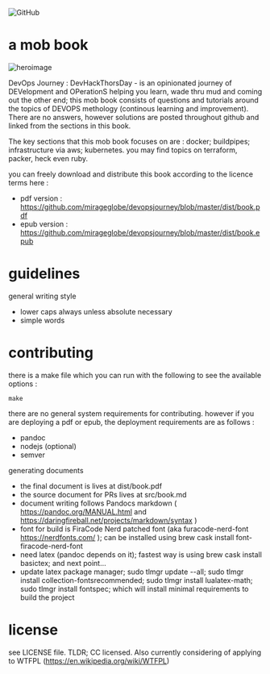 
![GitHub](https://img.shields.io/github/license/mirageglobe/devopsjourney.svg)

# a mob book

![heroimage](https://github.com/mirageglobe/devopsjourney/blob/master/heroimage.png)

DevOps Journey : DevHackThorsDay - is an opinionated journey of DEVelopment and OPerationS helping you learn, wade thru mud and coming out the other end; this mob book consists of questions and tutorials around the topics of DEVOPS methology (continous learning and improvement). There are no answers, however solutions are posted throughout github and linked from the sections in this book.

The key sections that this mob book focuses on are : docker; buildpipes; infrastructure via aws; kubernetes. you may find topics on terraform, packer, heck even ruby.

you can freely download and distribute this book according to the licence terms here :

- pdf version : https://github.com/mirageglobe/devopsjourney/blob/master/dist/book.pdf
- epub version : https://github.com/mirageglobe/devopsjourney/blob/master/dist/book.epub

# guidelines

general writing style

- lower caps always unless absolute necessary
- simple words

# contributing

there is a make file which you can run with the following to see the available options :

```
make
```

there are no general system requirements for contributing. however if you are deploying a pdf or epub, the deployment requirements are as follows :

- pandoc
- nodejs (optional)
- semver

generating documents

- the final document is lives at dist/book.pdf
- the source document for PRs lives at src/book.md
- document writing follows Pandocs markdown ( https://pandoc.org/MANUAL.html and https://daringfireball.net/projects/markdown/syntax )
- font for build is FiraCode Nerd patched font (aka furacode-nerd-font https://nerdfonts.com/ ); can be installed using brew cask install font-firacode-nerd-font
- need latex (pandoc depends on it); fastest way is using brew cask install basictex; and next point...
- update latex package manager; sudo tlmgr update --all; sudo tlmgr install collection-fontsrecommended; sudo tlmgr install lualatex-math; sudo tlmgr install fontspec; which will install minimal requirements to build the project


# license

see LICENSE file. TLDR; CC licensed. Also currently considering of applying to WTFPL (https://en.wikipedia.org/wiki/WTFPL)

